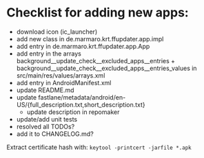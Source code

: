 # Checklist for adding new apps:
- download icon (ic_launcher)
- add new class in de.marmaro.krt.ffupdater.app.impl
- add entry in de.marmaro.krt.ffupdater.app.App
- add entry in the arrays background__update_check__excluded_apps__entries + 
  background__update_check__excluded_apps__entries_values in src/main/res/values/arrays.xml
- add entry in AndroidManifest.xml <queries>
- update README.md
- update fastlane/metadata/android/en-US/{full_description.txt,short_description.txt}
  - update description in repomaker
- update/add unit tests
- resolved all TODOs?
- add it to CHANGELOG.md?

Extract certificate hash with: `keytool -printcert -jarfile *.apk`